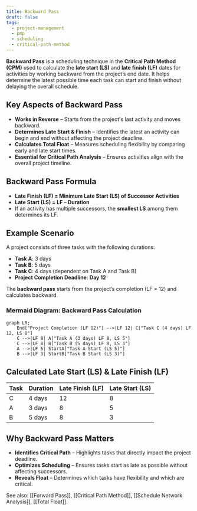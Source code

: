 ```yaml
---
title: Backward Pass
draft: false
tags:
  - project-management
  - pmp
  - scheduling
  - critical-path-method
---
```


**Backward Pass** is a scheduling technique in the **Critical Path Method (CPM)** used to calculate the **late start (LS)** and **late finish (LF)** dates for activities by working backward from the project’s end date. It helps determine the latest possible time each task can start and finish without delaying the overall schedule.

## Key Aspects of Backward Pass
- **Works in Reverse** – Starts from the project's last activity and moves backward.
- **Determines Late Start & Finish** – Identifies the latest an activity can begin and end without affecting the project deadline.
- **Calculates Total Float** – Measures scheduling flexibility by comparing early and late start times.
- **Essential for Critical Path Analysis** – Ensures activities align with the overall project timeline.

## Backward Pass Formula
- **Late Finish (LF) = Minimum Late Start (LS) of Successor Activities**
- **Late Start (LS) = LF – Duration**
- If an activity has multiple successors, the **smallest LS** among them determines its LF.

## Example Scenario

A project consists of three tasks with the following durations:
- **Task A**: 3 days
- **Task B**: 5 days
- **Task C**: 4 days (dependent on Task A and Task B)
- **Project Completion Deadline**: **Day 12**

The **backward pass** starts from the project’s completion (LF = 12) and calculates backward.


### **Mermaid Diagram: Backward Pass Calculation**
```mermaid
graph LR;
    End["Project Completion (LF 12)"] -->|LF 12| C["Task C (4 days) LF 12, LS 8"]
    C -->|LF 8| A["Task A (3 days) LF 8, LS 5"]
    C -->|LF 8| B["Task B (5 days) LF 8, LS 3"]
    A -->|LF 5| StartA["Task A Start (LS 5)"]
    B -->|LF 3| StartB["Task B Start (LS 3)"]
```

## Calculated Late Start (LS) & Late Finish (LF)

| Task | Duration | Late Finish (LF) | Late Start (LS) |
|------|---------|-----------------|-----------------|
| C    | 4 days  | 12              | 8               |
| A    | 3 days  | 8               | 5               |
| B    | 5 days  | 8               | 3               |

## Why Backward Pass Matters

- **Identifies Critical Path** – Highlights tasks that directly impact the project deadline.
- **Optimizes Scheduling** – Ensures tasks start as late as possible without affecting successors.
- **Reveals Float** – Determines which tasks have flexibility and which are critical.

See also: [[Forward Pass]], [[Critical Path Method]], [[Schedule Network Analysis]], [[Total Float]].